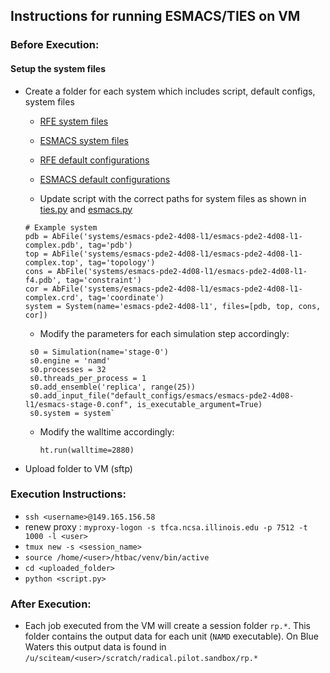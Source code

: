 ## Instructions for running ESMACS/TIES on VM

### Before Execution:

#### Setup the system files 

* Create a folder for each system which includes script, default configs, system
files 

    * [RFE system files](https://github.com/radical-cybertools/htbac/tree/master/examples/systems/54353507-54150798)

    * [ESMACS system files](https://github.com/radical-cybertools/htbac/tree/master/examples/systems/esmacs-pde2-4d08-l1)

    * [RFE default configurations](https://github.com/radical-cybertools/htbac/tree/master/examples/default_configs/rfe/54353507-54150798)

    * [ESMACS default configurations](https://github.com/radical-cybertools/htbac/tree/master/examples/default_configs/esmacs/esmacs-pde2-4d08-l1)

    * Update script with the correct paths for system files as shown in [ties.py](https://github.com/radical-cybertools/htbac/blob/master/examples/54353507-54150798.py) and [esmacs.py](https://github.com/radical-cybertools/htbac/blob/master/examples/esmacs-pde2-4d08-l1.py)
    ```
    # Example system
    pdb = AbFile('systems/esmacs-pde2-4d08-l1/esmacs-pde2-4d08-l1-complex.pdb', tag='pdb')
    top = AbFile('systems/esmacs-pde2-4d08-l1/esmacs-pde2-4d08-l1-complex.top', tag='topology')
    cons = AbFile('systems/esmacs-pde2-4d08-l1/esmacs-pde2-4d08-l1-f4.pdb', tag='constraint')
    cor = AbFile('systems/esmacs-pde2-4d08-l1/esmacs-pde2-4d08-l1-complex.crd', tag='coordinate')
    system = System(name='esmacs-pde2-4d08-l1', files=[pdb, top, cons, cor])
    ```
    * Modify the parameters for each simulation step accordingly: 
     ```
      s0 = Simulation(name='stage-0')
      s0.engine = 'namd'
      s0.processes = 32
      s0.threads_per_process = 1
      s0.add_ensemble('replica', range(25))
      s0.add_input_file("default_configs/esmacs/esmacs-pde2-4d08-l1/esmacs-stage-0.conf", is_executable_argument=True)
      s0.system = system`
     ```
    * Modify the walltime accordingly:
      ```
      ht.run(walltime=2880)
      ```
* Upload folder to VM (sftp)

### Execution Instructions: 

* `ssh <username>@149.165.156.58`
* renew proxy : `myproxy-logon -s tfca.ncsa.illinois.edu -p 7512 -t 1000 -l <user>`
* `tmux new -s <session_name>` 
* `source /home/<user>/htbac/venv/bin/active`
* `cd <uploaded_folder>`
* `python <script.py>`

### After Execution:

* Each job executed from the VM will create a session folder `rp.*`. This folder contains the output data for each unit (`NAMD` executable). On Blue Waters this output data is found in `/u/sciteam/<user>/scratch/radical.pilot.sandbox/rp.*`
